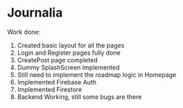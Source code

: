 # Journalia

Work done:
1. Created basic layout for all the pages
2. Login and Register pages fully done
3. CreatePost page completed
4. Dummy SplashScreen Implemented
5. Still need to implement the roadmap logic in Homepage
6. Implemented Firebase Auth
7. Implemented Firestore
8. Backend Working, still some bugs are there
